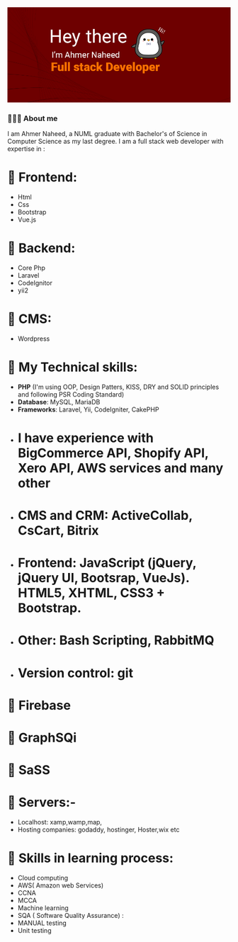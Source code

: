 <picture>
 <source media="(prefers-color-scheme: dark)" srcset="https://raw.githubusercontent.com/ahmer-naheed-247/ahmer-naheed-247/master/Ahmer%20copy%20(2).jpg">
 <source media="(prefers-color-scheme: light)" srcset="https://raw.githubusercontent.com/ahmer-naheed-247/ahmer-naheed-247/master/Ahmer%20copy%20(2).jpg">
 <img alt="YOUR-ALT-TEXT" src="https://raw.githubusercontent.com/ahmer-naheed-247/ahmer-naheed-247/master/Ahmer%20copy%20(2).jpg">
</picture>

### 🙋🏻‍♂️ About me
  I am Ahmer Naheed, a NUML graduate with Bachelor's of Science in Computer Science as my last degree. I am a full stack web developer with expertise in :
# 🌱 Frontend: 
  - Html
  - Css
  - Bootstrap
  - Vue.js
# 🌱 Backend: 
  - Core Php
  - Laravel
  - CodeIgnitor
  - yii2
# 🌱 CMS: 
  - Wordpress
# 💬 My Technical skills:
 - **PHP** (I'm using OOP, Design Patters, KISS, DRY and SOLID principles and following PSR Coding Standard)
 - **Database**: MySQL, MariaDB
 - **Frameworks**: Laravel, Yii, CodeIgniter, CakePHP
 - # I have experience with BigCommerce API, Shopify API, Xero API, AWS services and many other
 - # CMS and CRM: ActiveCollab, CsCart, Bitrix
 - # Frontend: JavaScript (jQuery, jQuery UI, Bootsrap, VueJs). HTML5, XHTML, CSS3 + Bootstrap.
 - # Other: Bash Scripting, RabbitMQ
 - # Version control: git
# 💬 Firebase
# 💬 GraphSQi
# 💬 SaSS
# 💬 Servers:-
  - Localhost: xamp,wamp,map,
  - Hosting companies: godaddy, hostinger, Hoster,wix etc
# 🌱 Skills in learning process:
  - Cloud computing
  - AWS( Amazon web Services)
  - CCNA
  - MCCA
  - Machine learning
  - SQA ( Software Quality Assurance) :
  - MANUAL testing
  - Unit testing
<!--
**ahmer-naheed-247/ahmer-naheed-247** is a ✨ _special_ ✨ repository because its `README.md` (this file) appears on your GitHub profile.

Here are some ideas to get you started:

- 🔭 I’m currently working on ...
- 🌱 I’m currently learning ...
- 👯 I’m looking to collaborate on ...
- 🤔 I’m looking for help with ...
- 💬 Ask me about ...
- 📫 How to reach me: ...
- 😄 Pronouns: ...
- ⚡ Fun fact: ...
-->
